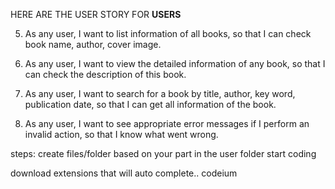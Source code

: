 HERE ARE THE USER STORY FOR **USERS**

5. As any user, I want to list information of all books, so that I can check book name, author, cover image.   
 
 
6. As any user, I want to view the detailed information of any book, so that I can check the description of this book.
 
 
7. As any user, I want to search for a book by title, author, key word, publication date, so that I can get all information of the book.
 
 
8. As any user, I want to see appropriate error messages if I perform an invalid action, so that I know what went wrong.

steps:
create files/folder based on your part in the user folder
start coding

download extensions that will auto complete.. codeium
